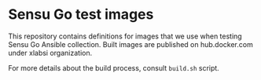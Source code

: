 # Sensu Go test images

This repository contains definitions for images that we use when testing Sensu
Go Ansible collection. Built images are published on hub.docker.com under
xlabsi organization.

For more details about the build process, consult `build.sh` script.
